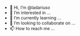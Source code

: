 - 👋 Hi, I’m @ladariuso
- 👀 I’m interested in ...
- 🌱 I’m currently learning ...
- 💞️ I’m looking to collaborate on ...
- 📫 How to reach me ...

<!---
ladariuso/ladariuso is a ✨ special ✨ repository because its `README.md` (this file) appears on your GitHub profile.
You can click the Preview link to take a look at your changes.
--->

